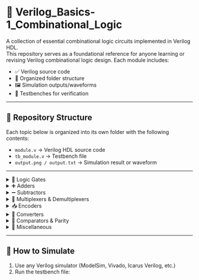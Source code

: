 # 🔧 Verilog_Basics-1_Combinational_Logic

A collection of essential combinational logic circuits implemented in Verilog HDL.  
This repository serves as a foundational reference for anyone learning or revising Verilog combinational logic design. Each module includes:

- ✅ Verilog source code  
- 📂 Organized folder structure  
- 🖼️ Simulation outputs/waveforms  
- 🧪 Testbenches for verification

---

## 📁 Repository Structure

Each topic below is organized into its own folder with the following contents:

- `module.v` → Verilog HDL source code  
- `tb_module.v` → Testbench file  
- `output.png / output.txt` → Simulation result or waveform  

---

<details>
<summary>🔌 Logic Gates</summary>

- [x] AND, OR, NOT, NAND, NOR, XOR, XNOR  
- Implemented using:
  - ✅ Gate-Level Modeling
  - ✅ Dataflow Modeling

📁 [`/Logic_Gates_GateLevel`](./Logic_Gates_GateLevel)  
📁 [`/Logic_Gates_Dataflow`](./Logic_Gates_Dataflow)
</details>

<details>
<summary>➕ Adders</summary>

- [x] Half Adder  
- [x] Full Adder  
- [x] Full Adder using 2 Half Adders  
- [x] Ripple Carry Adder (4-bit)  
- [x] Carry Look Ahead Adder  
- [x] Carry Save Adder  
- [x] BCD Adder

📁 [`/Half_Adder`](./Half_Adder)  
📁 [`/Full_Adder`](./Full_Adder)  
📁 [`/Full_Adder_using_Half_Adder`](./Full_Adder_using_Half_Adder)  
📁 [`/Ripple_Carry_Adder_4bit`](./Ripple_Carry_Adder_4bit)  
📁 [`/Carry_Lookahead_Adder`](./Carry_Lookahead_Adder)  
📁 [`/Carry_Save_Adder`](./Carry_Save_Adder)  
📁 [`/BCD_Adder`](./BCD_Adder)
</details>

<details>
<summary>➖ Subtractors</summary>

- [x] Half Subtractor  
- [x] Full Subtractor  
- [x] Full Subtractor using 2 Half Subtractors

📁 [`/Half_Subtractor`](./Half_Subtractor)  
📁 [`/Full_Subtractor`](./Full_Subtractor)  
📁 [`/Full_Subtractor_using_Half_Subtractor`](./Full_Subtractor_using_Half_Subtractor)
</details>

<details>
<summary>🔀 Multiplexers & Demultiplexers</summary>

- [x] 2:1 MUX  
- [x] 8:1 MUX  
- [x] 8:1 MUX using 2:1 MUX  
- [x] 1:8 DEMUX

📁 [`/MUX_2to1`](./MUX_2to1)  
📁 [`/MUX_8to1`](./MUX_8to1)  
📁 [`/MUX_8to1_using_2to1`](./MUX_8to1_using_2to1)  
📁 [`/DEMUX_1to8`](./DEMUX_1to8)
</details>

<details>
<summary>📥 Encoders</summary>

- [x] 8:3 Encoder  
- [x] Priority Encoder  
- [x] Decimal to BCD Encoder  
- [x] Octal to Binary Encoder

📁 [`/Encoder_8to3`](./Encoder_8to3)  
📁 [`/Priority_Encoder`](./Priority_Encoder)  
📁 [`/Decimal_to_BCD`](./Decimal_to_BCD)  
📁 [`/Octal_to_Binary`](./Octal_to_Binary)
</details>

<details>
<summary>🔁 Converters</summary>

- [x] Binary to Gray Code  
- [x] Gray Code to Binary  
- [x] BCD to Excess-3  
- [x] Binary to 7-Segment Display

📁 [`/Binary_to_Gray`](./Binary_to_Gray)  
📁 [`/Gray_to_Binary`](./Gray_to_Binary)  
📁 [`/BCD_to_Excess3`](./BCD_to_Excess3)  
📁 [`/Binary_to_7Segment`](./Binary_to_7Segment)
</details>

<details>
<summary>🧮 Comparators & Parity</summary>

- [x] 4-bit Comparator  
- [x] Even Parity Generator  
- [x] Odd Parity Generator  
- [x] Even Parity Checker  
- [x] Odd Parity Checker

📁 [`/Comparator_4bit`](./Comparator_4bit)  
📁 [`/Even_Parity_Generator`](./Even_Parity_Generator)  
📁 [`/Odd_Parity_Generator`](./Odd_Parity_Generator)  
📁 [`/Even_Parity_Checker`](./Even_Parity_Checker)  
📁 [`/Odd_Parity_Checker`](./Odd_Parity_Checker)
</details>

<details>
<summary>📐 Miscellaneous</summary>

- [x] Squares of 3-bit Numbers  
- [x] Tri-state Buffer

📁 [`/Square_3bit`](./Square_3bit)  
📁 [`/Tristate_Buffer`](./Tristate_Buffer)
</details>

---

## 🚀 How to Simulate

1. Use any Verilog simulator (ModelSim, Vivado, Icarus Verilog, etc.)  
2. Run the testbench file:  
